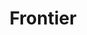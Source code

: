 ---
layout: work
title: Frontier
year: 2020
client: Frontier
studio: Run Kick Shout 
thumb: /assets/projects/frontier/thumb.png
---